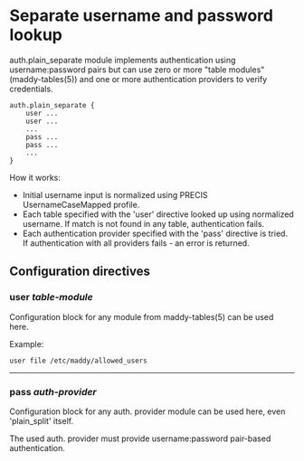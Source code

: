 # Separate username and password lookup

auth.plain_separate module implements authentication using username:password pairs but can
use zero or more "table modules" (maddy-tables(5)) and one or more
authentication providers to verify credentials.

```
auth.plain_separate {
	user ...
	user ...
	...
	pass ...
	pass ...
	...
}
```

How it works:
- Initial username input is normalized using PRECIS UsernameCaseMapped profile.
- Each table specified with the 'user' directive looked up using normalized
  username. If match is not found in any table, authentication fails.
- Each authentication provider specified with the 'pass' directive is tried.
  If authentication with all providers fails - an error is returned.

## Configuration directives

### user _table-module_

Configuration block for any module from maddy-tables(5) can be used here.

Example:

```
user file /etc/maddy/allowed_users
```

---

### pass _auth-provider_

Configuration block for any auth. provider module can be used here, even
'plain_split' itself.

The used auth. provider must provide username:password pair-based
authentication.
